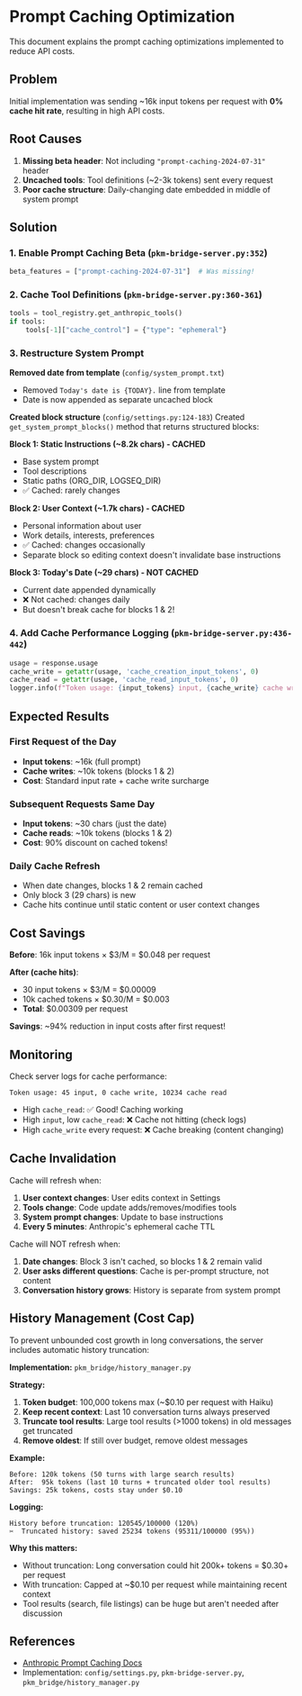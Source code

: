 # Prompt Caching Optimization

This document explains the prompt caching optimizations implemented to reduce API costs.

## Problem

Initial implementation was sending ~16k input tokens per request with **0% cache hit rate**, resulting in high API costs.

## Root Causes

1. **Missing beta header**: Not including `"prompt-caching-2024-07-31"` header
2. **Uncached tools**: Tool definitions (~2-3k tokens) sent every request
3. **Poor cache structure**: Daily-changing date embedded in middle of system prompt

## Solution

### 1. Enable Prompt Caching Beta (`pkm-bridge-server.py:352`)

```python
beta_features = ["prompt-caching-2024-07-31"]  # Was missing!
```

### 2. Cache Tool Definitions (`pkm-bridge-server.py:360-361`)

```python
tools = tool_registry.get_anthropic_tools()
if tools:
    tools[-1]["cache_control"] = {"type": "ephemeral"}
```

### 3. Restructure System Prompt

**Removed date from template** (`config/system_prompt.txt`)
- Removed `Today's date is {TODAY}.` line from template
- Date is now appended as separate uncached block

**Created block structure** (`config/settings.py:124-183`)
Created `get_system_prompt_blocks()` method that returns structured blocks:

**Block 1: Static Instructions (~8.2k chars) - CACHED**
- Base system prompt
- Tool descriptions
- Static paths (ORG_DIR, LOGSEQ_DIR)
- ✅ Cached: rarely changes

**Block 2: User Context (~1.7k chars) - CACHED**
- Personal information about user
- Work details, interests, preferences
- ✅ Cached: changes occasionally
- Separate block so editing context doesn't invalidate base instructions

**Block 3: Today's Date (~29 chars) - NOT CACHED**
- Current date appended dynamically
- ❌ Not cached: changes daily
- But doesn't break cache for blocks 1 & 2!

### 4. Add Cache Performance Logging (`pkm-bridge-server.py:436-442`)

```python
usage = response.usage
cache_write = getattr(usage, 'cache_creation_input_tokens', 0)
cache_read = getattr(usage, 'cache_read_input_tokens', 0)
logger.info(f"Token usage: {input_tokens} input, {cache_write} cache write, {cache_read} cache read")
```

## Expected Results

### First Request of the Day
- **Input tokens**: ~16k (full prompt)
- **Cache writes**: ~10k tokens (blocks 1 & 2)
- **Cost**: Standard input rate + cache write surcharge

### Subsequent Requests Same Day
- **Input tokens**: ~30 chars (just the date)
- **Cache reads**: ~10k tokens (blocks 1 & 2)
- **Cost**: 90% discount on cached tokens!

### Daily Cache Refresh
- When date changes, blocks 1 & 2 remain cached
- Only block 3 (29 chars) is new
- Cache hits continue until static content or user context changes

## Cost Savings

**Before**: 16k input tokens × $3/M = $0.048 per request

**After (cache hits)**:
- 30 input tokens × $3/M = $0.00009
- 10k cached tokens × $0.30/M = $0.003
- **Total**: $0.00309 per request

**Savings**: ~94% reduction in input costs after first request!

## Monitoring

Check server logs for cache performance:
```
Token usage: 45 input, 0 cache write, 10234 cache read
```

- High `cache_read`: ✅ Good! Caching working
- High `input`, low `cache_read`: ❌ Cache not hitting (check logs)
- High `cache_write` every request: ❌ Cache breaking (content changing)

## Cache Invalidation

Cache will refresh when:
1. **User context changes**: User edits context in Settings
2. **Tools change**: Code update adds/removes/modifies tools
3. **System prompt changes**: Update to base instructions
4. **Every 5 minutes**: Anthropic's ephemeral cache TTL

Cache will NOT refresh when:
1. **Date changes**: Block 3 isn't cached, so blocks 1 & 2 remain valid
2. **User asks different questions**: Cache is per-prompt structure, not content
3. **Conversation history grows**: History is separate from system prompt

## History Management (Cost Cap)

To prevent unbounded cost growth in long conversations, the server includes automatic history truncation:

**Implementation:** `pkm_bridge/history_manager.py`

**Strategy:**
1. **Token budget**: 100,000 tokens max (~$0.10 per request with Haiku)
2. **Keep recent context**: Last 10 conversation turns always preserved
3. **Truncate tool results**: Large tool results (>1000 tokens) in old messages get truncated
4. **Remove oldest**: If still over budget, remove oldest messages

**Example:**
```
Before: 120k tokens (50 turns with large search results)
After:  95k tokens (last 10 turns + truncated older tool results)
Savings: 25k tokens, costs stay under $0.10
```

**Logging:**
```
History before truncation: 120545/100000 (120%)
✂️  Truncated history: saved 25234 tokens (95311/100000 (95%))
```

**Why this matters:**
- Without truncation: Long conversation could hit 200k+ tokens = $0.30+ per request
- With truncation: Capped at ~$0.10 per request while maintaining recent context
- Tool results (search, file listings) can be huge but aren't needed after discussion

## References

- [Anthropic Prompt Caching Docs](https://docs.anthropic.com/en/docs/build-with-claude/prompt-caching)
- Implementation: `config/settings.py`, `pkm-bridge-server.py`, `pkm_bridge/history_manager.py`
